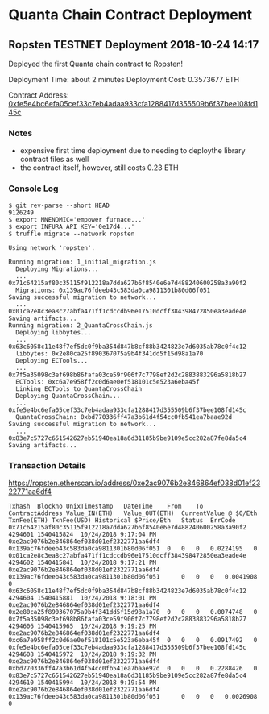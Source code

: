 # Quanta Chain Contract Deployment

## Ropsten TESTNET Deployment 2018-10-24 14:17

Deployed the first Quanta chain contract to Ropsten!

Deployment Time: about 2 minutes
Deployment Cost: 0.3573677 ETH

Contract Address: [0xfe5e4bc6efa05cef33c7eb4adaa933cfa1288417d355509b6f37bee108fd145c](https://ropsten.etherscan.io/tx/0xfe5e4bc6efa05cef33c7eb4adaa933cfa1288417d355509b6f37bee108fd145c)

### Notes

* expensive first time deployment due to needing to deploythe library contract files as well
* the contract itself, however, still costs 0.23 ETH

### Console Log

    $ git rev-parse --short HEAD
    9126249
    $ export MNENOMIC='empower furnace...'
    $ export INFURA_API_KEY='0e17d4...'
    $ truffle migrate --network ropsten

    Using network 'ropsten'.

    Running migration: 1_initial_migration.js
      Deploying Migrations...
      ... 0x71c64215af80c35115f912218a7dda627b6f8540e6e7d488240600258a3a90f2
      Migrations: 0x139ac76fdeeb43c583da0ca9811301b80d06f051
    Saving successful migration to network...
      ... 0x01ca2e8c3ea8c27abfa471ff1cdccdb96e17510dcff384398472850ea3eade4e
    Saving artifacts...
    Running migration: 2_QuantaCrossChain.js
      Deploying libbytes...
      ... 0x63c6058c11e48f7ef5dc0f9ba354d847b8cf88b3424823e7d6035ab78c0f4c12
      libbytes: 0x2e80ca25f890367075a9b4f341dd5f15d98a1a70
      Deploying ECTools...
      ... 0x7f5a35098c3ef698b86fafa03ce59f906f7c7798ef2d2c2883883296a5818b27
      ECTools: 0xc6a7e958ff2c0d6ae0ef518101c5e523a6eba45f
      Linking ECTools to QuantaCrossChain
      Deploying QuantaCrossChain...
      ... 0xfe5e4bc6efa05cef33c7eb4adaa933cfa1288417d355509b6f37bee108fd145c
      QuantaCrossChain: 0xbd770336ff47a3b61d4f54cc0fb541ea7baae92d
    Saving successful migration to network...
      ... 0x83e7c5727c651542627eb51940ea18a6d31185b9be9109e5cc282a87fe8da5c4
    Saving artifacts...

### Transaction Details

https://ropsten.etherscan.io/address/0xe2ac9076b2e846864ef038d01ef2322771aa6df4

    Txhash	Blockno	UnixTimestamp	DateTime	From	To	ContractAddress	Value_IN(ETH)	Value_OUT(ETH)	CurrentValue @ $0/Eth	TxnFee(ETH)	TxnFee(USD)	Historical $Price/Eth	Status	ErrCode
    0x71c64215af80c35115f912218a7dda627b6f8540e6e7d488240600258a3a90f2	4294601	1540415824	10/24/2018 9:17:04 PM	0xe2ac9076b2e846864ef038d01ef2322771aa6df4		0x139ac76fdeeb43c583da0ca9811301b80d06f051	0	0	0	0.0224195	0			
    0x01ca2e8c3ea8c27abfa471ff1cdccdb96e17510dcff384398472850ea3eade4e	4294602	1540415841	10/24/2018 9:17:21 PM	0xe2ac9076b2e846864ef038d01ef2322771aa6df4	0x139ac76fdeeb43c583da0ca9811301b80d06f051		0	0	0	0.0041908	0			
    0x63c6058c11e48f7ef5dc0f9ba354d847b8cf88b3424823e7d6035ab78c0f4c12	4294604	1540415881	10/24/2018 9:18:01 PM	0xe2ac9076b2e846864ef038d01ef2322771aa6df4		0x2e80ca25f890367075a9b4f341dd5f15d98a1a70	0	0	0	0.0074748	0			
    0x7f5a35098c3ef698b86fafa03ce59f906f7c7798ef2d2c2883883296a5818b27	4294606	1540415965	10/24/2018 9:19:25 PM	0xe2ac9076b2e846864ef038d01ef2322771aa6df4		0xc6a7e958ff2c0d6ae0ef518101c5e523a6eba45f	0	0	0	0.0917492	0			
    0xfe5e4bc6efa05cef33c7eb4adaa933cfa1288417d355509b6f37bee108fd145c	4294608	1540415972	10/24/2018 9:19:32 PM	0xe2ac9076b2e846864ef038d01ef2322771aa6df4		0xbd770336ff47a3b61d4f54cc0fb541ea7baae92d	0	0	0	0.2288426	0			
    0x83e7c5727c651542627eb51940ea18a6d31185b9be9109e5cc282a87fe8da5c4	4294610	1540415994	10/24/2018 9:19:54 PM	0xe2ac9076b2e846864ef038d01ef2322771aa6df4	0x139ac76fdeeb43c583da0ca9811301b80d06f051		0	0	0	0.0026908	0			



